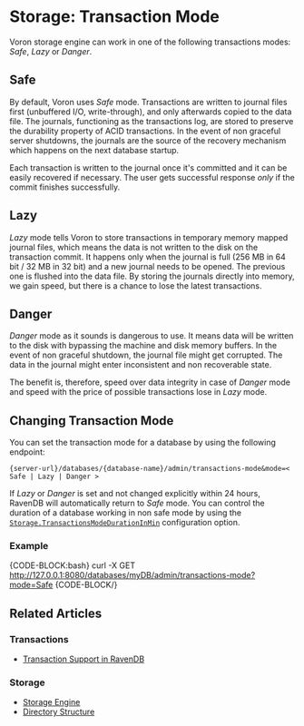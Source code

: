 # Storage: Transaction Mode

Voron storage engine can work in one of the following transactions modes: _Safe_, _Lazy_ or _Danger_.

## Safe

By default, Voron uses _Safe_ mode. Transactions are written to journal files first (unbuffered I/O, write-through), and only afterwards copied to the data file. The journals, functioning as the transactions log, are stored to preserve the durability property of ACID transactions. In the event of non graceful server shutdowns, the journals are the source of the recovery mechanism which happens on the next database startup.

Each transaction is written to the journal once it's committed and it can be easily recovered if necessary. The user gets successful response _only_ if the commit finishes successfully.

## Lazy

_Lazy_ mode tells Voron to store transactions in temporary memory mapped journal files, which means the data is not written to the disk on the transaction commit. It happens only when the journal is full (256 MB in 64 bit / 32 MB in 32 bit) and a new journal needs to be opened. The previous one is flushed into the data file.
By storing the journals directly into memory, we gain speed, but there is a chance to lose the latest transactions.

## Danger

_Danger_ mode as it sounds is dangerous to use. It means data will be written to the disk with bypassing the machine and disk memory buffers. In the event of non graceful shutdown, the journal file might get corrupted. The data in the journal might enter inconsistent and non recoverable state.

The benefit is, therefore, speed over data integrity in case of _Danger_ mode and speed with the price of possible transactions lose in _Lazy_ mode.

## Changing Transaction Mode

You can set the transaction mode for a database by using the following endpoint:

`{server-url}/databases/{database-name}/admin/transactions-mode&mode=< Safe | Lazy | Danger >`

If _Lazy_ or _Danger_ is set and not changed explicitly within 24 hours, RavenDB will automatically return to _Safe_ mode. You can control the duration of a database working in non safe mode by using the [`Storage.TransactionsModeDurationInMin`](../../server/configuration/storage-configuration#storage.transactionsmodedurationinmin) configuration option.


### Example

{CODE-BLOCK:bash}
curl -X GET http://127.0.0.1:8080/databases/myDB/admin/transactions-mode?mode=Safe
{CODE-BLOCK/}

## Related Articles

### Transactions

- [Transaction Support in RavenDB](../../client-api/faq/transaction-support)

### Storage

- [Storage Engine](../../server/storage/storage-engine)
- [Directory Structure](../../server/storage/directory-structure)
